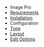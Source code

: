 - Image Pro
- [Requirements](ImagePro/requirements.md)
- [Installation](ImagePro/installation.md)
- Configuration
 - [Type](ImagePro/configuration_type.md)
 - [Layout](ImagePro/configuration_layout.md)
- [Edit Options](ImagePro/edit_options.md)